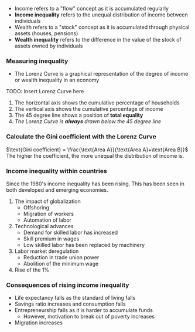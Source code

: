 - Income refers to a "flow" concept as it is accumulated regularly
- **Income inequality** refers to the unequal distribution of income between individuals
- Wealth refers to a "stock" concept as it is accumulated through physical assets (houses, pensions)
- **Wealth inequality** refers to the difference in the value of the stock of assets owned by individuals

### Measuring inequality
- The Lorenz Curve is a graphical representation of the degree of income or wealth inequality in an economy

TODO: Insert Lorenz Curve here

1. The horizontal axis shows the cumulative percentage of households
2. The vertical axis shows the cumulative percentage of income
3. The 45 degree line shows a position of **total equality**
4. _The Lorenz Curve is **always** drawn below the 45 degree line_

### Calculate the Gini coefficient with the Lorenz Curve
$\text{Gini coefficient} = \frac{\text{Area A}}{\text{Area A}+\text{Area B}}$ 
The higher the coefficient, the more unequal the distribution of income is.

### Income inequality within countries
Since the 1980's income inequality has been rising. This has been seen in both developed and emerging economies.
1. The impact of globalization
	- Offshoring
	- Migration of workers
	- Automation of labor
2. Technological advances
	- Demand for skilled labor has increased
	- Skill premium in wages
	- Low skilled labor has been replaced by machinery
3. Labor market deregulation
	- Reduction in trade union power
	- Abolition of the minimum wage
4. Rise of the 1%

### Consequences of rising income inequality
- Life expectancy falls as the standard of living falls
- Savings ratio increases and consumption falls
- Entrepreneurship falls as it is harder to accumulate funds
	- However, motivation to break out of poverty increases
- Migration increases

